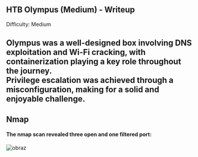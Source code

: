 ## HTB Olympus (Medium) - Writeup

Difficulty: Medium

Olympus was a well-designed box involving DNS exploitation and Wi-Fi cracking, with containerization playing a key role throughout the journey.  
Privilege escalation was achieved through a misconfiguration, making for a solid and enjoyable challenge.  
---

## Nmap 

#### The nmap scan revealed three open and one filtered port:

![obraz](https://github.com/user-attachments/assets/981edf0e-18d3-4d26-9ee1-a08c7fdad02c)

